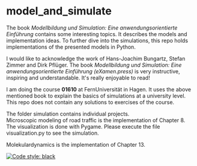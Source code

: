 # model_and_simulate

The book *Modellbildung und Simulation: Eine anwendungsorientierte Einführung* contains some interesting topics. It describes the models and implementation ideas. To further dive into the simulations, this repo holds implementations of the presented models in Python. 

I would like to acknowledge the work of Hans-Joachim Bungartz, Stefan Zimmer and Dirk Pflüger. The book *Modellbildung und Simulation: Eine anwendungsorientierte Einführung (eXamen.press)* is very instructive, inspiring and understandable. It's really enjoyable to read!

I am doing the course **01610** at FernUniversität in Hagen. It uses the above mentioned book to explain the basics of simulations at a university level. This repo does not contain any solutions to exercises of the course.

The folder simulation contains individual projects.  
Microscopic modeling of road traffic is the implementation of Chapter 8.  
The visualization is done with Pygame. Please execute the file visualization.py to see the simulation.

Molekulardynamics is the implementation of Chapter 13.  


[![Code style: black](https://img.shields.io/badge/code%20style-black-000000.svg)](https://github.com/psf/black)

